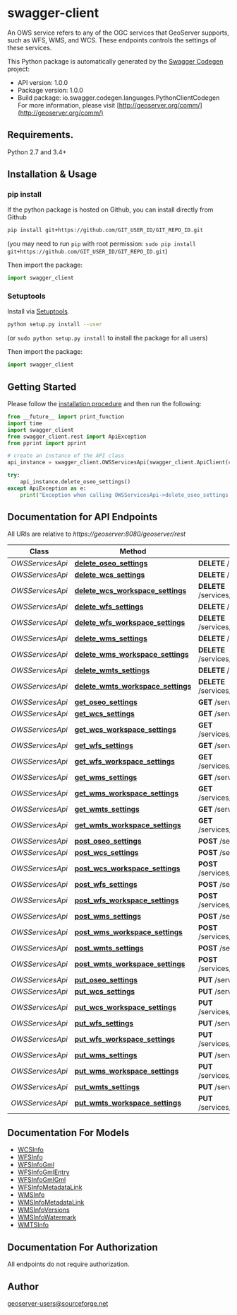 # swagger-client
An OWS service refers to any of the OGC services that GeoServer supports, such as WFS, WMS, and WCS. These endpoints controls the settings of these services.

This Python package is automatically generated by the [Swagger Codegen](https://github.com/swagger-api/swagger-codegen) project:

- API version: 1.0.0
- Package version: 1.0.0
- Build package: io.swagger.codegen.languages.PythonClientCodegen
For more information, please visit [http://geoserver.org/comm/](http://geoserver.org/comm/)

## Requirements.

Python 2.7 and 3.4+

## Installation & Usage
### pip install

If the python package is hosted on Github, you can install directly from Github

```sh
pip install git+https://github.com/GIT_USER_ID/GIT_REPO_ID.git
```
(you may need to run `pip` with root permission: `sudo pip install git+https://github.com/GIT_USER_ID/GIT_REPO_ID.git`)

Then import the package:
```python
import swagger_client 
```

### Setuptools

Install via [Setuptools](http://pypi.python.org/pypi/setuptools).

```sh
python setup.py install --user
```
(or `sudo python setup.py install` to install the package for all users)

Then import the package:
```python
import swagger_client
```

## Getting Started

Please follow the [installation procedure](#installation--usage) and then run the following:

```python
from __future__ import print_function
import time
import swagger_client
from swagger_client.rest import ApiException
from pprint import pprint

# create an instance of the API class
api_instance = swagger_client.OWSServicesApi(swagger_client.ApiClient(configuration))

try:
    api_instance.delete_oseo_settings()
except ApiException as e:
    print("Exception when calling OWSServicesApi->delete_oseo_settings: %s\n" % e)

```

## Documentation for API Endpoints

All URIs are relative to *https://geoserver:8080/geoserver/rest*

Class | Method | HTTP request | Description
------------ | ------------- | ------------- | -------------
*OWSServicesApi* | [**delete_oseo_settings**](docs/OWSServicesApi.md#delete_oseo_settings) | **DELETE** /services/oseo/settings | 
*OWSServicesApi* | [**delete_wcs_settings**](docs/OWSServicesApi.md#delete_wcs_settings) | **DELETE** /services/wcs/settings | 
*OWSServicesApi* | [**delete_wcs_workspace_settings**](docs/OWSServicesApi.md#delete_wcs_workspace_settings) | **DELETE** /services/wcs/workspaces/{workspace}/settings | 
*OWSServicesApi* | [**delete_wfs_settings**](docs/OWSServicesApi.md#delete_wfs_settings) | **DELETE** /services/wfs/settings | 
*OWSServicesApi* | [**delete_wfs_workspace_settings**](docs/OWSServicesApi.md#delete_wfs_workspace_settings) | **DELETE** /services/wfs/workspaces/{workspace}/settings | 
*OWSServicesApi* | [**delete_wms_settings**](docs/OWSServicesApi.md#delete_wms_settings) | **DELETE** /services/wms/settings | 
*OWSServicesApi* | [**delete_wms_workspace_settings**](docs/OWSServicesApi.md#delete_wms_workspace_settings) | **DELETE** /services/wms/workspaces/{workspace}/settings | 
*OWSServicesApi* | [**delete_wmts_settings**](docs/OWSServicesApi.md#delete_wmts_settings) | **DELETE** /services/wmts/settings | 
*OWSServicesApi* | [**delete_wmts_workspace_settings**](docs/OWSServicesApi.md#delete_wmts_workspace_settings) | **DELETE** /services/wmts/workspaces/{workspace}/settings | 
*OWSServicesApi* | [**get_oseo_settings**](docs/OWSServicesApi.md#get_oseo_settings) | **GET** /services/oseo/settings | 
*OWSServicesApi* | [**get_wcs_settings**](docs/OWSServicesApi.md#get_wcs_settings) | **GET** /services/wcs/settings | 
*OWSServicesApi* | [**get_wcs_workspace_settings**](docs/OWSServicesApi.md#get_wcs_workspace_settings) | **GET** /services/wcs/workspaces/{workspace}/settings | 
*OWSServicesApi* | [**get_wfs_settings**](docs/OWSServicesApi.md#get_wfs_settings) | **GET** /services/wfs/settings | 
*OWSServicesApi* | [**get_wfs_workspace_settings**](docs/OWSServicesApi.md#get_wfs_workspace_settings) | **GET** /services/wfs/workspaces/{workspace}/settings | 
*OWSServicesApi* | [**get_wms_settings**](docs/OWSServicesApi.md#get_wms_settings) | **GET** /services/wms/settings | 
*OWSServicesApi* | [**get_wms_workspace_settings**](docs/OWSServicesApi.md#get_wms_workspace_settings) | **GET** /services/wms/workspaces/{workspace}/settings | 
*OWSServicesApi* | [**get_wmts_settings**](docs/OWSServicesApi.md#get_wmts_settings) | **GET** /services/wmts/settings | 
*OWSServicesApi* | [**get_wmts_workspace_settings**](docs/OWSServicesApi.md#get_wmts_workspace_settings) | **GET** /services/wmts/workspaces/{workspace}/settings | 
*OWSServicesApi* | [**post_oseo_settings**](docs/OWSServicesApi.md#post_oseo_settings) | **POST** /services/oseo/settings | 
*OWSServicesApi* | [**post_wcs_settings**](docs/OWSServicesApi.md#post_wcs_settings) | **POST** /services/wcs/settings | 
*OWSServicesApi* | [**post_wcs_workspace_settings**](docs/OWSServicesApi.md#post_wcs_workspace_settings) | **POST** /services/wcs/workspaces/{workspace}/settings | 
*OWSServicesApi* | [**post_wfs_settings**](docs/OWSServicesApi.md#post_wfs_settings) | **POST** /services/wfs/settings | 
*OWSServicesApi* | [**post_wfs_workspace_settings**](docs/OWSServicesApi.md#post_wfs_workspace_settings) | **POST** /services/wfs/workspaces/{workspace}/settings | 
*OWSServicesApi* | [**post_wms_settings**](docs/OWSServicesApi.md#post_wms_settings) | **POST** /services/wms/settings | 
*OWSServicesApi* | [**post_wms_workspace_settings**](docs/OWSServicesApi.md#post_wms_workspace_settings) | **POST** /services/wms/workspaces/{workspace}/settings | 
*OWSServicesApi* | [**post_wmts_settings**](docs/OWSServicesApi.md#post_wmts_settings) | **POST** /services/wmts/settings | 
*OWSServicesApi* | [**post_wmts_workspace_settings**](docs/OWSServicesApi.md#post_wmts_workspace_settings) | **POST** /services/wmts/workspaces/{workspace}/settings | 
*OWSServicesApi* | [**put_oseo_settings**](docs/OWSServicesApi.md#put_oseo_settings) | **PUT** /services/oseo/settings | 
*OWSServicesApi* | [**put_wcs_settings**](docs/OWSServicesApi.md#put_wcs_settings) | **PUT** /services/wcs/settings | 
*OWSServicesApi* | [**put_wcs_workspace_settings**](docs/OWSServicesApi.md#put_wcs_workspace_settings) | **PUT** /services/wcs/workspaces/{workspace}/settings | 
*OWSServicesApi* | [**put_wfs_settings**](docs/OWSServicesApi.md#put_wfs_settings) | **PUT** /services/wfs/settings | 
*OWSServicesApi* | [**put_wfs_workspace_settings**](docs/OWSServicesApi.md#put_wfs_workspace_settings) | **PUT** /services/wfs/workspaces/{workspace}/settings | 
*OWSServicesApi* | [**put_wms_settings**](docs/OWSServicesApi.md#put_wms_settings) | **PUT** /services/wms/settings | 
*OWSServicesApi* | [**put_wms_workspace_settings**](docs/OWSServicesApi.md#put_wms_workspace_settings) | **PUT** /services/wms/workspaces/{workspace}/settings | 
*OWSServicesApi* | [**put_wmts_settings**](docs/OWSServicesApi.md#put_wmts_settings) | **PUT** /services/wmts/settings | 
*OWSServicesApi* | [**put_wmts_workspace_settings**](docs/OWSServicesApi.md#put_wmts_workspace_settings) | **PUT** /services/wmts/workspaces/{workspace}/settings | 


## Documentation For Models

 - [WCSInfo](docs/WCSInfo.md)
 - [WFSInfo](docs/WFSInfo.md)
 - [WFSInfoGml](docs/WFSInfoGml.md)
 - [WFSInfoGmlEntry](docs/WFSInfoGmlEntry.md)
 - [WFSInfoGmlGml](docs/WFSInfoGmlGml.md)
 - [WFSInfoMetadataLink](docs/WFSInfoMetadataLink.md)
 - [WMSInfo](docs/WMSInfo.md)
 - [WMSInfoMetadataLink](docs/WMSInfoMetadataLink.md)
 - [WMSInfoVersions](docs/WMSInfoVersions.md)
 - [WMSInfoWatermark](docs/WMSInfoWatermark.md)
 - [WMTSInfo](docs/WMTSInfo.md)


## Documentation For Authorization

 All endpoints do not require authorization.


## Author

geoserver-users@sourceforge.net

